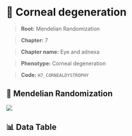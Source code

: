 # 🧪 Corneal degeneration

> **Root:** Mendelian Randomization

> **Chapter:** 7  

> **Chapter name:** Eye and adnexa

> **Phenotype:** Corneal degeneration  

> **Code:** `H7_CORNEALDYSTROPHY`

## 🧬 Mendelian Randomization  

<img src="/MR/Figures/Forward/H7_CORNEALDYSTROPHY.png"/>

## 📊 Data Table

<CsvTableMRF src="/MR_Data/Forward/H7_CORNEALDYSTROPHY.csv"/>
